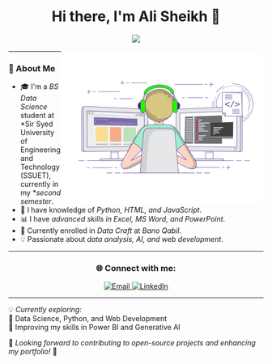 <!-- Animation Start -->
<div align="center">
  <h1>Hi there, I'm Ali Sheikh 👋</h1>
</div>

<p align="center">
  <a href="https://github.com/iamalisheikh2005">
    <img src="https://readme-typing-svg.herokuapp.com/?lines=Aspiring+Data+Scientist;Python+and+Web+Developer;Excel+Expert&font=Roboto&size=26&duration=3500&pause=500&center=true&width=500&height=50&color=eab676">
  </a>
</p>

<!-- Animation End -->
<img align="right" alt="Coding" width="400" style="border-radius:20px;" src="https://raw.githubusercontent.com/devSouvik/devSouvik/master/gif3.gif"/>

<hr>

### 🚀 About Me  
- 🎓 I'm a *BS Data Science* student at *Sir Syed University of Engineering and Technology (SSUET), currently in my **second semester*.  
- 🐍 I have knowledge of *Python, HTML, and JavaScript*.  
- 📊 I have *advanced skills in Excel, MS Word, and PowerPoint*.  
- 📖 Currently enrolled in *Data Craft* at *Bano Qabil*.  
- 💡 Passionate about *data analysis, AI, and web development*.  

<hr>

<h3 align="center">🌐 Connect with me:</h3>
<p align="center">
  <a href="mailto:iamalisheikh2005@gmail.com" target="_blank">
    <img src="https://img.shields.io/badge/-Email-0D1117?style=for-the-badge&logo=gmail&logoColor=F0DB4F" alt="Email">
  </a>
  <a href="https://www.linkedin.com/in/ali-sheikh-674298352" target="_blank">
    <img src="https://img.shields.io/badge/LinkedIn-0D1117?style=for-the-badge&logo=linkedin&logoColor=F0DB4F" alt="LinkedIn">
  </a>
</p>

---

💡 *Currently exploring:*  
🔹 Data Science, Python, and Web Development  
🔹 Improving my skills in Power BI and Generative AI  

📌 *Looking forward to contributing to open-source projects and enhancing my portfolio!* 🚀  
